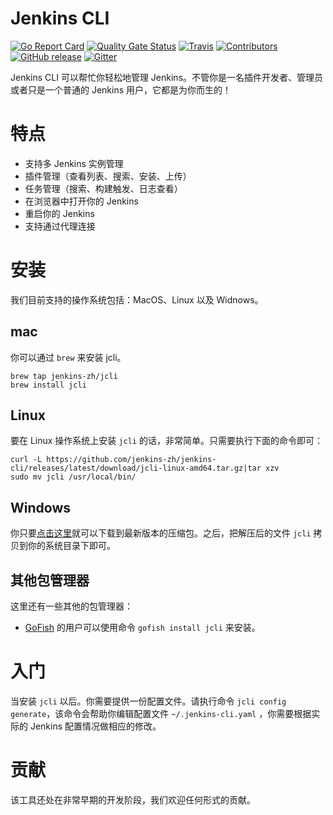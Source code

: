 # Jenkins CLI

[![Go Report Card](https://goreportcard.com/badge/jenkins-zh/jenkins-cli)](https://goreportcard.com/report/jenkins-zh/jenkins-cli)
[![Quality Gate Status](https://sonarcloud.io/api/project_badges/measure?project=jenkins-zh_jenkins-cli&metric=alert_status)](https://sonarcloud.io/dashboard?id=jenkins-zh_jenkins-cli)
[![Travis](https://img.shields.io/travis/jenkins-zh/jenkins-cli.svg?logo=travis&label=build&logoColor=white)](https://travis-ci.org/jenkins-zh/jenkins-cli)
[![Contributors](https://img.shields.io/github/contributors/jenkins-zh/jenkins-cli.svg)](https://github.com/jenkins-zh/jenkins-cli/graphs/contributors)
[![GitHub release](https://img.shields.io/github/release/jenkins-zh/jenkins-cli.svg?label=release)](https://github.com/jenkins-zh/jenkins-cli/releases/latest)
[![Gitter](https://badges.gitter.im/jenkinsci/jenkins-cli.svg)](https://gitter.im/jenkinsci/jenkins-cli?utm_source=badge&utm_medium=badge&utm_campaign=pr-badge)

Jenkins CLI 可以帮忙你轻松地管理 Jenkins。不管你是一名插件开发者、管理员或者只是一个普通的 Jenkins 用户，它都是为你而生的！

# 特点

* 支持多 Jenkins 实例管理
* 插件管理（查看列表、搜索、安装、上传）
* 任务管理（搜索、构建触发、日志查看）
* 在浏览器中打开你的 Jenkins
* 重启你的 Jenkins
* 支持通过代理连接

# 安装

我们目前支持的操作系统包括：MacOS、Linux 以及 Widnows。

## mac

你可以通过 `brew` 来安装 jcli。
```
brew tap jenkins-zh/jcli
brew install jcli
```

## Linux

要在 Linux 操作系统上安装 `jcli` 的话，非常简单。只需要执行下面的命令即可：
```
curl -L https://github.com/jenkins-zh/jenkins-cli/releases/latest/download/jcli-linux-amd64.tar.gz|tar xzv
sudo mv jcli /usr/local/bin/
```

## Windows

你只要[点击这里](https://github.com/jenkins-zh/jenkins-cli/releases/latest/download/jcli-windows-386.tar.gz)就可以下载到最新版本的压缩包。之后，把解压后的文件 `jcli` 拷贝到你的系统目录下即可。

## 其他包管理器

这里还有一些其他的包管理器：

* [GoFish](https://gofi.sh/) 的用户可以使用命令 `gofish install jcli` 来安装。

# 入门

当安装 `jcli` 以后。你需要提供一份配置文件。请执行命令 `jcli config generate`，该命令会帮助你编辑配置文件 `~/.jenkins-cli.yaml` ，你需要根据实际的 Jenkins 配置情况做相应的修改。

# 贡献

该工具还处在非常早期的开发阶段，我们欢迎任何形式的贡献。

